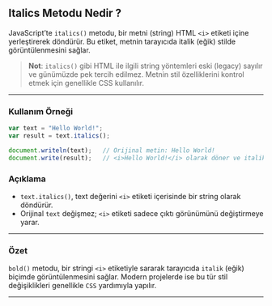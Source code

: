 ## Italics Metodu Nedir ?

JavaScript’te `italics()` metodu, bir metni (string) HTML `<i>` etiketi içine yerleştirerek döndürür. Bu etiket, metnin tarayıcıda italik (eğik) stilde görüntülenmesini sağlar.

> **Not**: `italics()` gibi HTML ile ilgili string yöntemleri eski (legacy) sayılır ve günümüzde pek tercih edilmez. Metnin stil özelliklerini kontrol etmek için genellikle CSS kullanılır.

---

### Kullanım Örneği

```javascript
var text = "Hello World!";
var result = text.italics();

document.writeln(text);   // Orijinal metin: Hello World!
document.write(result);   // <i>Hello World!</i> olarak döner ve italik görünebilir.

```

### Açıklama

- `text.italics()`, text değerini `<i>` etiketi içerisinde bir string olarak döndürür.
- Orijinal `text` değişmez; `<i>` etiketi sadece çıktı görünümünü değiştirmeye yarar.

---

### Özet

`bold()` metodu, bir stringi `<i>` etiketiyle sararak tarayıcıda `italik` (eğik) biçimde görüntülenmesini sağlar. Modern projelerde ise bu tür stil değişiklikleri genellikle `CSS` yardımıyla yapılır.

---
